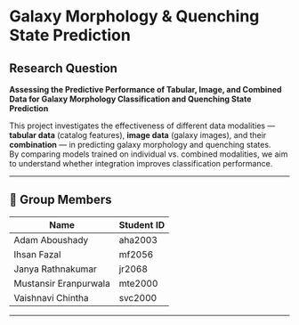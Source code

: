 # Galaxy Morphology & Quenching State Prediction  

## Research Question  
**Assessing the Predictive Performance of Tabular, Image, and Combined Data for Galaxy Morphology Classification and Quenching State Prediction**  

This project investigates the effectiveness of different data modalities — **tabular data** (catalog features), **image data** (galaxy images), and their **combination** — in predicting galaxy morphology and quenching states.  
By comparing models trained on individual vs. combined modalities, we aim to understand whether integration improves classification performance.  

---

## 👥 Group Members  

| Name                     |     Student ID |
|--------------------------|----------------|
| Adam Aboushady           | aha2003        |
| Ihsan Fazal              | mf2056         |
| Janya Rathnakumar        | jr2068         |
| Mustansir Eranpurwala    | mte2000        |
| Vaishnavi Chintha        | svc2000        |

---
